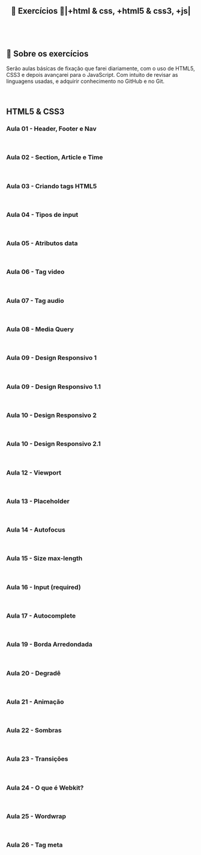 <h2 align="center">
    <b>🚀 Exercícios 🚀|+html & css, +html5 & css3, +js| </b>  
    <br><br>
 
</h2>

<br>

## 🧐 Sobre os exercícios

Serão aulas básícas de fixação que farei diariamente, com o uso de HTML5, CSS3 e depois avançarei para o JavaScript. Com intuito de revisar as linguagens usadas, e adquirir conhecimento no GitHub e no Git.

<br>

## HTML5 & CSS3

### Aula 01 - Header, Footer e Nav 

<br>

### Aula 02 - Section, Article e Time 

<br>

### Aula 03 - Criando tags HTML5

<br>

### Aula 04 - Tipos de input

<br>

### Aula 05 - Atributos data

<br> 

### Aula 06 - Tag video 

<br> 

### Aula 07 - Tag audio

<br> 

### Aula 08 - Media Query

<br> 

### Aula 09 - Design Responsivo 1

<br> 

### Aula 09 - Design Responsivo 1.1

<br> 

### Aula 10 - Design Responsivo 2

<br> 

### Aula 10 - Design Responsivo 2.1

<br> 

### Aula 12 - Viewport

<br> 

### Aula 13 - Placeholder

<br> 

### Aula 14 - Autofocus

<br> 

### Aula 15 - Size max-length

<br> 

### Aula 16 - Input (required)

<br> 

### Aula 17 - Autocomplete

<br> 

### Aula 19 - Borda Arredondada

<br> 

### Aula 20 - Degradê

<br> 

### Aula 21 - Animação

<br> 

### Aula 22 - Sombras

<br> 

### Aula 23 - Transições

<br> 

### Aula 24 - O que é Webkit?

<br> 

### Aula 25 - Wordwrap

<br> 

### Aula 26 - Tag meta 
